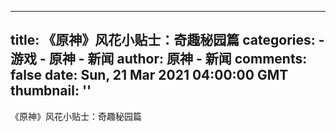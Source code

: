 
---
title: 《原神》风花小贴士：奇趣秘园篇
categories: 
    - 游戏
    - 原神 - 新闻
author: 原神 - 新闻
comments: false
date: Sun, 21 Mar 2021 04:00:00 GMT
thumbnail: ''
---

<div>   
《原神》风花小贴士：奇趣秘园篇  
</div>
            